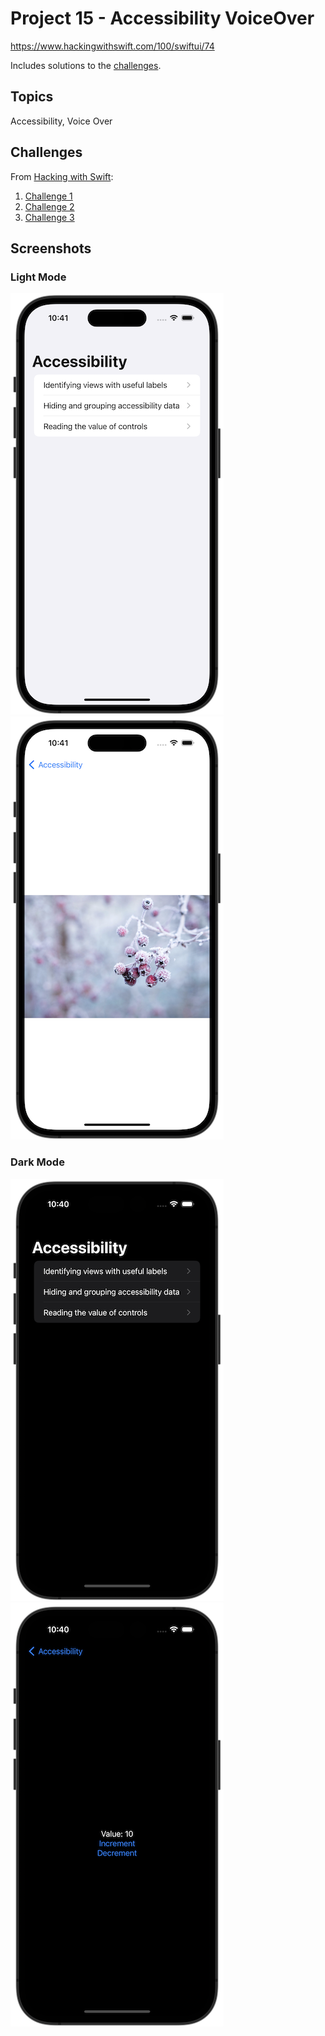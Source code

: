 # Project 15 - Accessibility VoiceOver

https://www.hackingwithswift.com/100/swiftui/74

Includes solutions to the [challenges](https://www.hackingwithswift.com/books/ios-swiftui/accessibility-wrap-up).

## Topics

Accessibility, Voice Over

## Challenges

From [Hacking with Swift](https://www.hackingwithswift.com/books/ios-swiftui/accessibility-wrap-up):

1. [Challenge 1](Challenge%201/)
2. [Challenge 2](Challenge%202/)
3. [Challenge 3](Challenge%203/)

## Screenshots

### Light Mode

![screenshot1](screenshots/light_01.png)
![screenshot2](screenshots/light_02.png)

### Dark Mode

![screenshot1](screenshots/dark_01.png)
![screenshot2](screenshots/dark_02.png)
